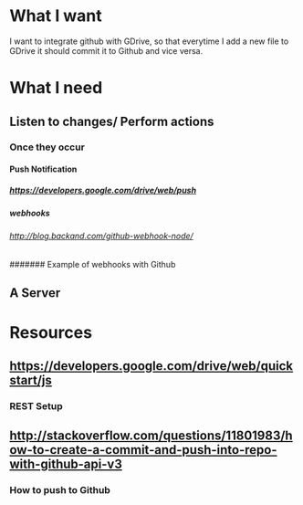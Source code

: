 # What I want
I want to integrate github with GDrive, so that everytime I add a new file to GDrive it should commit it to Github and vice versa.
# What I need
## Listen to changes/ Perform actions
### Once they occur
#### Push Notification
##### https://developers.google.com/drive/web/push
##### webhooks
###### http://blog.backand.com/github-webhook-node/
####### Example of webhooks with Github
## A Server
# Resources
## https://developers.google.com/drive/web/quickstart/js
### REST Setup
## http://stackoverflow.com/questions/11801983/how-to-create-a-commit-and-push-into-repo-with-github-api-v3
### How to push to Github
